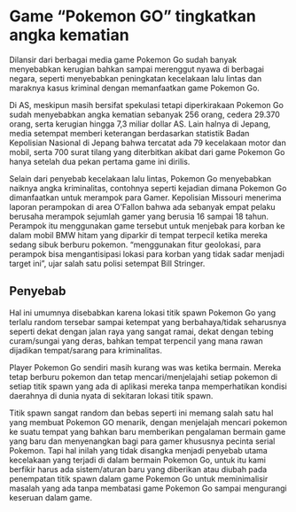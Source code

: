 # Game “Pokemon GO” tingkatkan angka kematian 
Dilansir dari berbagai media game Pokemon Go sudah banyak menyebabkan kerugian bahkan sampai merenggut nyawa di berbagai negara, seperti menyebabkan peningkatan kecelakaan lalu lintas dan maraknya kasus kriminal dengan memanfaatkan game Pokemon Go.

Di AS, meskipun masih bersifat spekulasi tetapi diperkirakaan Pokemon Go sudah menyebabkan angka kematian sebanyak 256 orang, cedera 29.370 orang, serta kerugian hingga 7,3 miliar dollar AS. Lain halnya di Jepang, media setempat memberi keterangan berdasarkan statistik Badan Kepolisian Nasional di Jepang bahwa tercatat ada 79 kecelakaan motor dan mobil, serta 700 surat tilang yang diterbitkan akibat dari game Pokemon Go hanya setelah dua pekan pertama game ini dirilis.

Selain dari penyebab kecelakaan lalu lintas, Pokemon Go menyebabkan naiknya angka kriminalitas, contohnya seperti kejadian dimana Pokemon Go dimanfaatkan untuk merampok para Gamer. Kepolisian Missouri menerima laporan perampokan di area O’Fallon bahwa ada sebanyak empat pelaku berusaha merampok sejumlah gamer yang berusia 16 sampai 18 tahun. Perampok itu menggunakan game tersebut untuk menjebak para korban ke dalam mobil BMW hitam yang diparkir di tempat terpecil ketika mereka sedang sibuk berburu pokemon. “menggunakan fitur geolokasi, para perampok bisa mengantisipasi lokasi para korban yang tidak sadar menjadi target ini”, ujar salah satu polisi setempat Bill Stringer.

## Penyebab 

Hal ini umumnya disebabkan karena lokasi titik spawn Pokemon Go yang terlalu random tersebar sampai ketempat yang berbahaya/tidak seharusnya seperti dekat dengan jalan raya yang sangat ramai, dekat dengan tebing curam/sungai yang deras, bahkan tempat terpencil yang mana rawan dijadikan tempat/sarang para kriminalitas.

Player Pokemon Go sendiri masih kurang was was ketika bermain. Mereka tetap berburu pokemon dan tetap mencari/menjelajahi setiap pokemon di setiap titik spawn yang ada di aplikasi mereka tanpa memperhatikan kondisi daerahnya di dunia nyata di sekitaran lokasi titik spawn.

Titik spawn sangat random dan bebas seperti ini memang salah satu hal yang membuat Pokemon GO menarik, dengan menjelajah mencari pokemon ke suatu tempat yang bahkan baru memberikan pengalaman bermain game yang baru dan menyenangkan bagi para gamer khususnya pecinta serial Pokemon. Tapi hal inilah yang tidak disangka menjadi penyebab utama kecelakaan yang terjadi di dalam bermain Pokemon Go, untuk itu kami berfikir harus ada sistem/aturan baru yang diberikan atau diubah pada penempatan titik spawn dalam game Pokemon Go untuk meminimalisir masalah yang ada tanpa membatasi game Pokemon Go sampai mengurangi keseruan dalam game.
